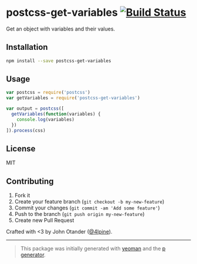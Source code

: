 # postcss-get-variables [![Build Status](https://secure.travis-ci.org/johnotander/postcss-get-variables.png?branch=master)](https://travis-ci.org/johnotander/postcss-get-variables)

Get an object with variables and their values.

## Installation

```bash
npm install --save postcss-get-variables
```

## Usage

```javascript
var postcss = require('postcss')
var getVariables = require('postcss-get-variables')

var output = postcss([
  getVariables(function(variables) {
    console.log(variables)
  })
]).process(css)
```

## License

MIT

## Contributing

1. Fork it
2. Create your feature branch (`git checkout -b my-new-feature`)
3. Commit your changes (`git commit -am 'Add some feature'`)
4. Push to the branch (`git push origin my-new-feature`)
5. Create new Pull Request

Crafted with <3 by John Otander ([@4lpine](https://twitter.com/4lpine)).

***

> This package was initially generated with [yeoman](http://yeoman.io) and the [p generator](https://github.com/johnotander/generator-p.git).

